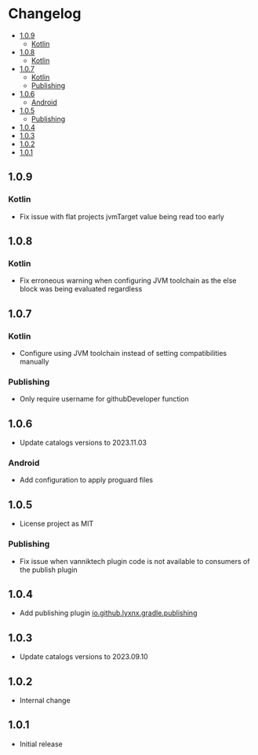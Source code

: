 # Changelog

<!-- START doctoc generated TOC please keep comment here to allow auto update -->
<!-- DON'T EDIT THIS SECTION, INSTEAD RE-RUN doctoc TO UPDATE -->

- [1.0.9](#109)
  - [Kotlin](#kotlin)
- [1.0.8](#108)
  - [Kotlin](#kotlin-1)
- [1.0.7](#107)
  - [Kotlin](#kotlin-2)
  - [Publishing](#publishing)
- [1.0.6](#106)
  - [Android](#android)
- [1.0.5](#105)
  - [Publishing](#publishing-1)
- [1.0.4](#104)
- [1.0.3](#103)
- [1.0.2](#102)
- [1.0.1](#101)

<!-- END doctoc generated TOC please keep comment here to allow auto update -->

## 1.0.9

### Kotlin

- Fix issue with flat projects jvmTarget value being read too early

## 1.0.8

### Kotlin

- Fix erroneous warning when configuring JVM toolchain as the else block was being evaluated regardless

## 1.0.7

### Kotlin

- Configure using JVM toolchain instead of setting compatibilities manually

### Publishing

- Only require username for githubDeveloper function

## 1.0.6

- Update catalogs versions to 2023.11.03

### Android

- Add configuration to apply proguard files

## 1.0.5

- License project as MIT

### Publishing

- Fix issue when vanniktech plugin code is not available to consumers of the publish plugin

## 1.0.4

- Add publishing plugin [io.github.lyxnx.gradle.publishing](plugin-publish)

## 1.0.3

- Update catalogs versions to 2023.09.10

## 1.0.2

- Internal change

## 1.0.1

- Initial release
